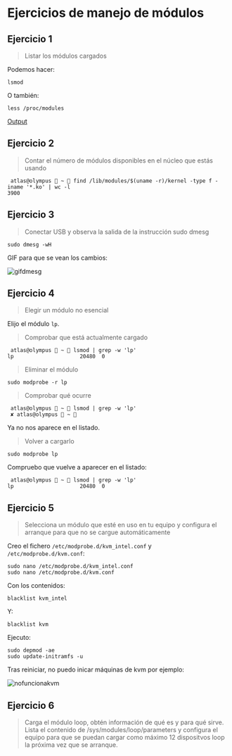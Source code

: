 # Ejercicios de manejo de módulos

## Ejercicio 1

> Listar los módulos cargados

Podemos hacer:

```shell
lsmod
```

O también:

```shell
less /proc/modules
```

[Output](https://gist.github.com/adriasir123/b3232f0a2e96adc0405718a26757de43)

## Ejercicio 2

> Contar el número de módulos disponibles en el núcleo que estás usando

```shell
 atlas@olympus  ~  find /lib/modules/$(uname -r)/kernel -type f -iname '*.ko' | wc -l
3900
```

## Ejercicio 3

> Conectar USB y observa la salida de la instrucción sudo dmesg

```shell
sudo dmesg -wH
```

GIF para que se vean los cambios:

![gifdmesg](https://i.postimg.cc/Dw2J1tHH/dmesgusb.gif)

## Ejercicio 4

> Elegir un módulo no esencial

Elijo el módulo `lp`.

> Comprobar que está actualmente cargado

```shell
 atlas@olympus  ~  lsmod | grep -w 'lp'
lp                     20480  0
```

> Eliminar el módulo

```shell
sudo modprobe -r lp
```

> Comprobar qué ocurre

```shell
 atlas@olympus  ~  lsmod | grep -w 'lp'
 ✘ atlas@olympus  ~ 
```

Ya no nos aparece en el listado.

> Volver a cargarlo

```shell
sudo modprobe lp
```

Compruebo que vuelve a aparecer en el listado:

```shell
 atlas@olympus  ~  lsmod | grep -w 'lp'
lp                     20480  0
```

## Ejercicio 5

> Selecciona un módulo que esté en uso en tu equipo y configura el arranque para que no se cargue automáticamente

Creo el fichero `/etc/modprobe.d/kvm_intel.conf` y `/etc/modprobe.d/kvm.conf`:

```shell
sudo nano /etc/modprobe.d/kvm_intel.conf
sudo nano /etc/modprobe.d/kvm.conf
```

Con los contenidos:

```shell
blacklist kvm_intel
```

Y:

```shell
blacklist kvm
```

Ejecuto:

```shell
sudo depmod -ae
sudo update-initramfs -u
```

Tras reiniciar, no puedo inicar máquinas de kvm por ejemplo:

![nofuncionakvm](https://i.imgur.com/ymImfRA.png)

## Ejercicio 6

> Carga el módulo loop, obtén información de qué es y para qué sirve. Lista el contenido de /sys/modules/loop/parameters y configura el equipo para que se puedan cargar como máximo 12 dispositvos loop la próxima vez que se arranque.



















